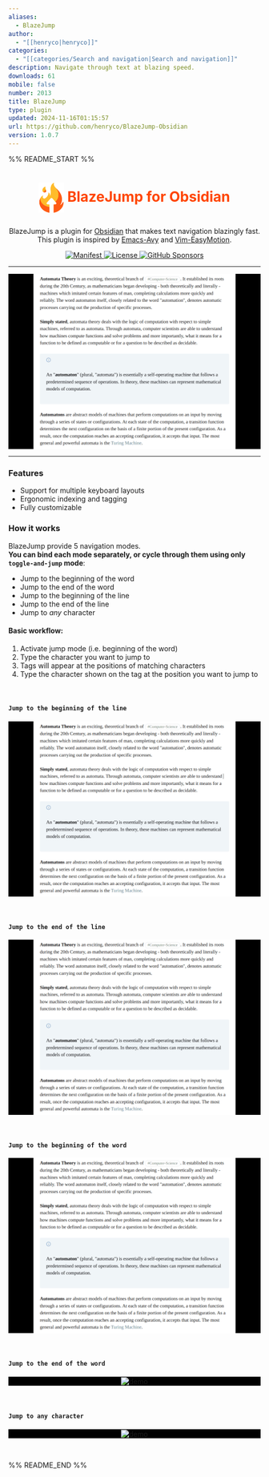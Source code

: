 ```yaml
---
aliases:
  - BlazeJump
author:
  - "[[henryco|henryco]]"
categories:
  - "[[categories/Search and navigation|Search and navigation]]"
description: Navigate through text at blazing speed.
downloads: 61
mobile: false
number: 2013
title: BlazeJump
type: plugin
updated: 2024-11-16T01:15:57
url: https://github.com/henryco/BlazeJump-Obsidian
version: 1.0.7
---
```


%% README_START %%

<h1 align="center" style="color: orangered;">

<img alt="" align="center" height="60" width="50" src="https://github.com/henryco/BlazeJump-Obsidian/blob/master/doc/logo.png?raw=true"> BlazeJump for Obsidian</h1>

<p align="center">
    BlazeJump is a plugin for <a href="https://obsidian.md">Obsidian</a> that makes text navigation blazingly fast. <br/>
    This plugin is inspired by <a href="https://github.com/abo-abo/avy"> Emacs-Avy</a> and
    <a href="https://github.com/Lokaltog/vim-easymotion"> Vim-EasyMotion</a>.
</p>

<div align="center">
  <a href="https://github.com/henryco/BlazeJump-Obsidian/releases/latest">
    <img src="https://img.shields.io/github/manifest-json/v/henryco/BlazeJump-Obsidian?color=crimson" alt="Manifest">
  </a>

  <a href="https://github.com/henryco/BlazeJump-Obsidian/blob/master/LICENSE">
    <img src="https://img.shields.io/github/license/henryco/BlazeJump-Obsidian" alt="License">
  </a>

  <a href="https://github.com/sponsors/henryco">
    <img alt="GitHub Sponsors" src="https://img.shields.io/github/sponsors/henryco?color=purple">
  </a>
</div>

---

<p align="center" style="background: black">
  <img src="https://github.com/henryco/BlazeJump-Obsidian/blob/master/doc/s1.gif?raw=true" height="350" width="auto" alt="demo" align="center">
</p>

---

### Features
* Support for multiple keyboard layouts
* Ergonomic indexing and tagging
* Fully customizable

### How it works
BlazeJump provide 5 navigation modes. </br>
**You can bind each mode separately, or cycle through them using only `toggle-and-jump` mode**:
* Jump to the beginning of the word
* Jump to the end of the word
* Jump to the beginning of the line
* Jump to the end of the line
* Jump to *any* character


#### Basic workflow:
1. Activate jump mode (i.e. beginning of the word)
2. Type the character you want to jump to
3. Tags will appear at the positions of matching characters
4. Type the character shown on the tag at the position you want to jump to

<br/>

#### **`Jump to the beginning of the line`**
<p align="center" style="background: black">
  <img src="https://github.com/henryco/BlazeJump-Obsidian/blob/master/doc/line_s1.gif?raw=true" height="350" width="auto" alt="demo" align="center">
</p>
<br/>

#### **`Jump to the end of the line`**
<p align="center" style="background: black">
  <img src="https://github.com/henryco/BlazeJump-Obsidian/blob/master/doc/line_e1.gif?raw=true" height="350" width="auto" alt="demo" align="center">
</p>
<br/>

#### **`Jump to the beginning of the word`**
<p align="center" style="background: black">
  <img src="https://github.com/henryco/BlazeJump-Obsidian/blob/master/doc/s1.gif?raw=true" height="350" width="auto" alt="demo" align="center">
</p>
<br/>

#### **`Jump to the end of the word`**
<p align="center" style="background: black">
  <img src="https://github.com/henryco/BlazeJump-Obsidian/blob/master/doc/e2.gif?raw=true" height="350" width="auto" alt="demo" align="center">
</p>
<br/>

#### **`Jump to any character`**
<p align="center" style="background: black">
  <img src="https://github.com/henryco/BlazeJump-Obsidian/blob/master/doc/any2.gif?raw=true" height="350" width="auto" alt="demo" align="center">
</p>
<br/>



%% README_END %%